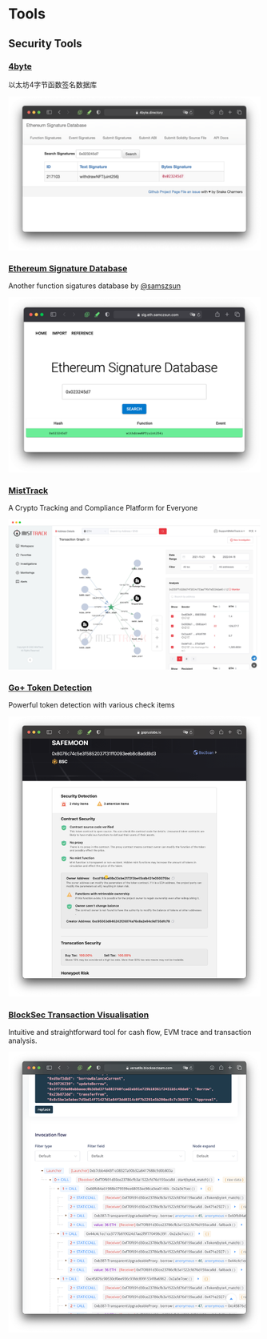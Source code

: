 # Tools

## Security Tools

### [4byte](https://www.4byte.directory)

以太坊4字节函数签名数据库

![](<../.gitbook/assets/image (1).png>)

### [Ethereum Signature Database](https://sig.eth.samczsun.com)

Another function sigatures database by [@samszsun](https://twitter.com/samczsun/status/1523432840561520640)

![](<../.gitbook/assets/image (5).png>)

### [MistTrack](https://misttrack.io)

A Crypto Tracking and Compliance Platform for Everyone

![](<../.gitbook/assets/image (4).png>)

### [Go+ Token Detection](https://gopluslabs.io/token-security-api)

Powerful token detection with various check items

![](<../.gitbook/assets/image (3).png>)

### [BlockSec Transaction Visualisation](https://versatile.blocksecteam.com/tx/eth/0x51cbfd46f21afb44da4fa971f220bd28a14530e1d5da5009cfbdfee012e57e35)

&#x20;Intuitive and straightforward tool for cash flow, EVM trace and transaction analysis.&#x20;

![](<../.gitbook/assets/image (7).png>)
